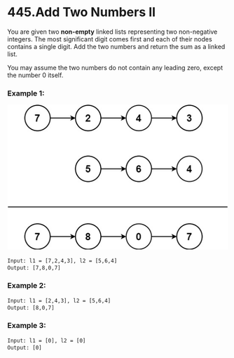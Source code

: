 # 445.Add Two Numbers II
You are given two **non-empty** linked lists representing two non-negative integers. The most significant digit comes first and each of their nodes contains a single digit. Add the two numbers and return the sum as a linked list.

You may assume the two numbers do not contain any leading zero, except the number 0 itself.

### Example 1:
![sumii-linked-list](../sumii-linked-list.jpg)
``` 
Input: l1 = [7,2,4,3], l2 = [5,6,4]
Output: [7,8,0,7]
```
### Example 2:
``` 
Input: l1 = [2,4,3], l2 = [5,6,4]
Output: [8,0,7]
```
### Example 3:
``` 
Input: l1 = [0], l2 = [0]
Output: [0]
```